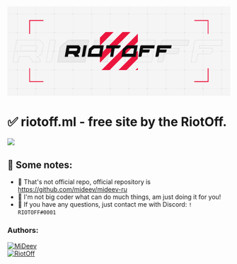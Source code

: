 [![Header](https://github.com/RiotOff/riotoff.ml/blob/main/RIOTOFFPre.gif)](https://github.com/RiotOff/riotoff.ml)

# ✅ riotoff.ml - free site by the RiotOff.
![](https://img.shields.io/github/downloads/riotoff/riotoff.ml/total?color=black&logo=github&style=for-the-badge)
## 🧦 Some notes:
- 🖤 That's not official repo, official repository is https://github.com/mideev/mideev-ru
- 💛 I'm not big coder what can do much things, am just doing it for you!
- 🤍 If you have any questions, just contact me with Discord: `! RIOTOFF#0001`

### Authors:
[![MiDeev](https://avatars.githubusercontent.com/u/100193651?v=4&size=200)](https://mideev.ru)
<br />
[![RiotOff](https://avatars.githubusercontent.com/u/85680090?v=4&size=200)](https://riotoff.ml)
